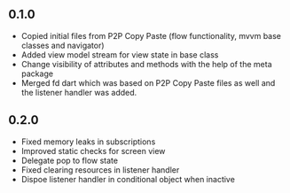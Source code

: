## 0.1.0

* Copied initial files from P2P Copy Paste (flow functionality, mvvm base classes and navigator)
* Added view model stream for view state in base class
* Change visibility of attributes and methods with the help of the meta package
* Merged fd dart which was based on P2P Copy Paste files as well and the listener handler was added.

## 0.2.0

* Fixed memory leaks in subscriptions
* Improved static checks for screen view
* Delegate pop to flow state
* Fixed clearing resources in listener handler
* Dispoe listener handler in conditional object when inactive